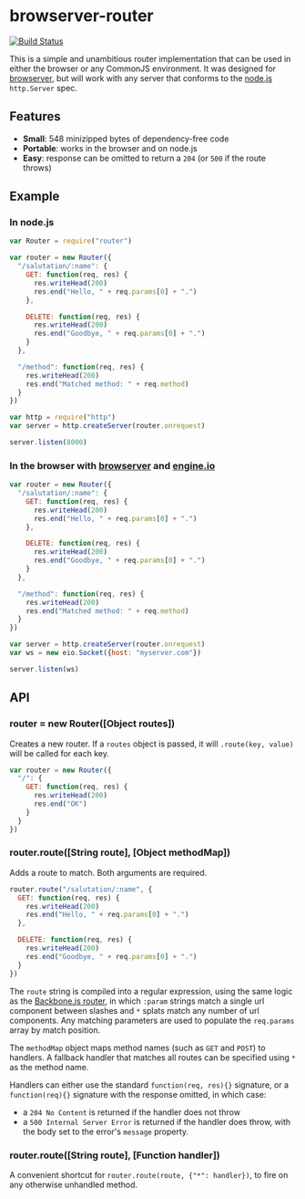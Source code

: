 browserver-router
=================

[![Build Status](https://secure.travis-ci.org/jed/browserver-router.png?branch=master)](http://travis-ci.org/jed/browserver-router)

This is a simple and unambitious router implementation that can be used in either the browser or any CommonJS environment. It was designed for [browserver](http://browserver.org), but will work with any server that conforms to the [node.js](http://nodejs.org) `http.Server` spec.

Features
--------

- **Small**: 548 minizipped bytes of dependency-free code
- **Portable**: works in the browser and on node.js
- **Easy**: response can be omitted to return a `204` (or `500` if the route throws)

Example
-------

### In node.js

```javascript
var Router = require("router")

var router = new Router({
  "/salutation/:name": {
    GET: function(req, res) {
      res.writeHead(200)
      res.end("Hello, " + req.params[0] + ".")
    },

    DELETE: function(req, res) {
      res.writeHead(200)
      res.end("Goodbye, " + req.params[0] + ".")
    }
  },

  "/method": function(req, res) {
    res.writeHead(200)
    res.end("Matched method: " + req.method)
  }
})

var http = require("http")
var server = http.createServer(router.onrequest)

server.listen(8000)
```

### In the browser with [browserver](http://browserver.org) and [engine.io](https://github.com/LearnBoost/engine.io)

```javascript
var router = new Router({
  "/salutation/:name": {
    GET: function(req, res) {
      res.writeHead(200)
      res.end("Hello, " + req.params[0] + ".")
    },

    DELETE: function(req, res) {
      res.writeHead(200)
      res.end("Goodbye, " + req.params[0] + ".")
    }
  },

  "/method": function(req, res) {
    res.writeHead(200)
    res.end("Matched method: " + req.method)
  }
})

var server = http.createServer(router.onrequest)
var ws = new eio.Socket({host: "myserver.com"})

server.listen(ws)
```

API
---

### router = new Router([Object routes])

Creates a new router. If a `routes` object is passed, it will `.route(key, value)` will be called for each key.

```javascript
var router = new Router({
  "/": {
    GET: function(req, res) {
      res.writeHead(200)
      res.end("OK")
    }
  }
})
```

### router.route([String route], [Object methodMap])

Adds a route to match. Both arguments are required.

```javascript
router.route("/salutation/:name", {
  GET: function(req, res) {
    res.writeHead(200)
    res.end("Hello, " + req.params[0] + ".")
  },

  DELETE: function(req, res) {
    res.writeHead(200)
    res.end("Goodbye, " + req.params[0] + ".")
  }
})
```

The `route` string is compiled into a regular expression, using the same logic as the [Backbone.js router](http://backbonejs.org/#Router-route), in which `:param` strings match a single url component between slashes and `*` splats match any number of url components. Any matching parameters are used to populate the `req.params` array by match position.

The `methodMap` object maps method names (such as `GET` and `POST`) to handlers.
A fallback handler that matches all routes can be specified using `*` as the method name.

Handlers can either use the standard `function(req, res){}` signature, or a `function(req){}` signature with the response omitted, in which case:

- a `204 No Content` is returned if the handler does not throw
- a `500 Internal Server Error` is returned if the handler does throw, with the body set to the error's `message` property.

### router.route([String route], [Function handler])

A convenient shortcut for `router.route(route, {"*": handler})`, to fire on any otherwise unhandled method.
